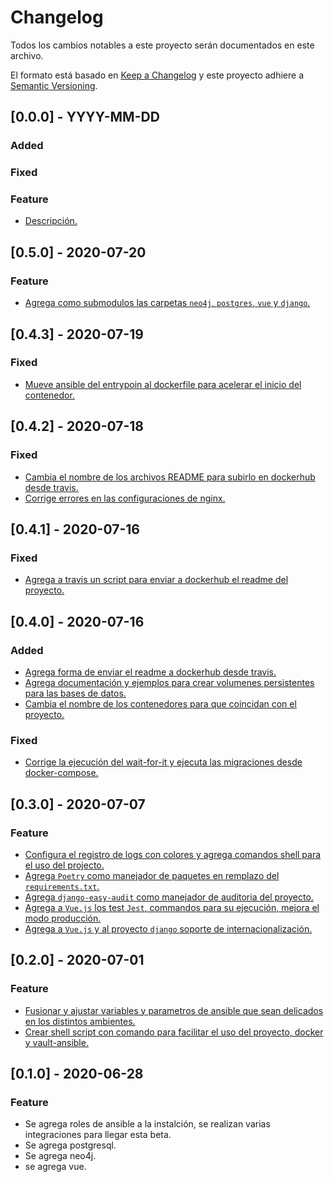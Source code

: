 # Changelog
Todos los cambios notables a este proyecto serán documentados en este archivo.

El formato está basado en [Keep a Changelog](http://keepachangelog.com/en/1.0.0/)
y este proyecto adhiere a [Semantic Versioning](http://semver.org/spec/v2.0.0.html).

## [0.0.0] - YYYY-MM-DD
### Added
### Fixed
### Feature
- [Descripción.](https://github.com/saengate/djfullapp/pull/#)

## [0.5.0] - 2020-07-20
### Feature
- [Agrega como submodulos las carpetas `neo4j`, `postgres`, `vue` y `django`.](https://github.com/saengate/djfullapp/pull/31)

## [0.4.3] - 2020-07-19
### Fixed
- [Mueve ansible del entrypoin al dockerfile para acelerar el inicio del contenedor.](https://github.com/saengate/djfullapp/pull/30)

## [0.4.2] - 2020-07-18
### Fixed
- [Cambia el nombre de los archivos README para subirlo en dockerhub desde travis.](https://github.com/saengate/djfullapp/pull/28)
- [Corrige errores en las configuraciones de nginx.](https://github.com/saengate/djfullapp/pull/28)

## [0.4.1] - 2020-07-16
### Fixed
- [Agrega a travis un script para enviar a dockerhub el readme del proyecto.](https://github.com/saengate/djfullapp/pull/27)

## [0.4.0] - 2020-07-16
### Added
- [Agrega forma de enviar el readme a dockerhub desde travis.](https://github.com/saengate/djfullapp/pull/24)
- [Agrega documentación y ejemplos para crear volumenes persistentes para las bases de datos.](https://github.com/saengate/djfullapp/pull/24)
- [Cambia el nombre de los contenedores para que coincidan con el proyecto.](https://github.com/saengate/djfullapp/pull/24)
### Fixed
- [Corrige la ejecución del wait-for-it y ejecuta las migraciones desde docker-compose.](https://github.com/saengate/djfullapp/pull/24)

## [0.3.0] - 2020-07-07
### Feature
- [Configura el registro de logs con colores y agrega comandos shell para el uso del projecto.](https://github.com/saengate/djfullapp/pull/17)
- [Agrega `Poetry` como manejador de paquetes en remplazo del `requirements.txt`.](https://github.com/saengate/djfullapp/pull/18)
- [Agrega `django-easy-audit` como manejador de auditoria del proyecto.](https://github.com/saengate/djfullapp/pull/19)
- [Agrega a `Vue.js` los test `Jest`, commandos para su ejecución, mejora el modo producción.](https://github.com/saengate/djfullapp/pull/20)
- [Agrega a `Vue.js` y al proyecto `django` soporte de internacionalización.](https://github.com/saengate/djfullapp/pull/21)

## [0.2.0] - 2020-07-01
### Feature
- [Fusionar y ajustar variables y parametros de ansible que sean delicados en los distintos ambientes.](https://github.com/saengate/djfullapp/pull/14)
- [Crear shell script con comando para facilitar el uso del proyecto, docker y vault-ansible.](https://github.com/saengate/djfullapp/pull/15)

## [0.1.0] - 2020-06-28
### Feature
- Se agrega roles de ansible a la instalción, se realizan varias integraciones para llegar esta beta.
- Se agrega postgresql.
- Se agrega neo4j.
- se agrega vue.